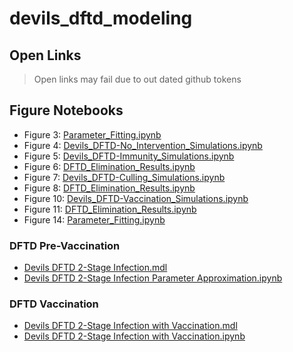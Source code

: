 # devils_dftd_modeling

## Open Links
 > Open links may fail due to out dated github tokens
 
## Figure Notebooks
 - Figure 3: [Parameter_Fitting.ipynb](https://github.com/StochSS/devils_dftd_modeling/blob/develop/Parameter_Fitting.ipynb)
 - Figure 4: [Devils_DFTD-No_Intervention_Simulations.ipynb](https://github.com/StochSS/devils_dftd_modeling/blob/develop/Devils_DFTD-No_Intervention_Simulations.ipynb)
 - Figure 5: [Devils_DFTD-Immunity_Simulations.ipynb](https://github.com/StochSS/devils_dftd_modeling/blob/develop/Devils_DFTD-Immunity_Simulations.ipynb)
 - Figure 6: [DFTD_Elimination_Results.ipynb](https://github.com/StochSS/devils_dftd_modeling/blob/develop/DFTDElimination/DFTD_Elimination_Results.ipynb)
 - Figure 7: [Devils_DFTD-Culling_Simulations.ipynb](https://github.com/StochSS/devils_dftd_modeling/blob/develop/Devils_DFTD-Culling_Simulations.ipynb)
 - Figure 8: [DFTD_Elimination_Results.ipynb](https://github.com/StochSS/devils_dftd_modeling/blob/develop/DFTDElimination/DFTD_Elimination_Results.ipynb)
 - Figure 10: [Devils_DFTD-Vaccination_Simulations.ipynb](https://github.com/StochSS/devils_dftd_modeling/blob/develop/Devils_DFTD-Vaccination_Simulations.ipynb)
 - Figure 11: [DFTD_Elimination_Results.ipynb](https://github.com/StochSS/devils_dftd_modeling/blob/develop/DFTDElimination/DFTD_Elimination_Results.ipynb)
 - Figure 14: [Parameter_Fitting.ipynb](https://github.com/StochSS/devils_dftd_modeling/blob/develop/Parameter_Fitting.ipynb)

### DFTD Pre-Vaccination
 - [Devils DFTD 2-Stage Infection.mdl](https://open.stochss.org?open=https://raw.githubusercontent.com/StochSS/devils_dftd_modeling/develop/Devils%20DFTD%202-Stage%20Infection.mdl?token=AKUOBDQQI3QSVUK5O4ZUF3LBRETXK)
 - [Devils DFTD 2-Stage Infection Parameter Approximation.ipynb](https://open.stochss.org?open=https://raw.githubusercontent.com/StochSS/devils_dftd_modeling/develop/Devils%20DFTD%202-Stage%20Infection%20Parameter%20Approximation.ipynb?token=AKUOBDSX6MAJJBPVIX7AEJLBRETQE)

### DFTD Vaccination
 - [Devils DFTD 2-Stage Infection with Vaccination.mdl](https://open.stochss.org?open=https://raw.githubusercontent.com/StochSS/devils_dftd_modeling/develop/Devils%20DFTD%202-Stage%20Infection%20with%20Vaccination.mdl?token=AKUOBDR73O774CIK4XIV2RTBRETUW)
 - [Devils DFTD 2-Stage Infection with Vaccination.ipynb](https://open.stochss.org?open=https://raw.githubusercontent.com/StochSS/devils_dftd_modeling/develop/Devils%20DFTD%202-Stage%20Infection%20with%20Vaccination.ipynb?token=AKUOBDU2G3ZCE6DTH5DMAUTBRETSY)
